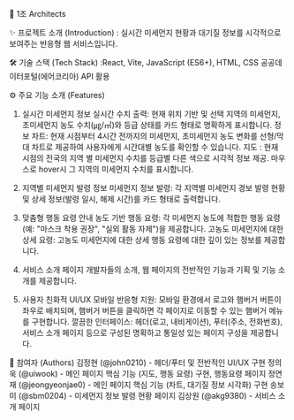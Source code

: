 💨 1조 Architects

✨ 프로젝트 소개 (Introduction)
: 실시간 미세먼지 현황과 대기질 정보를 시각적으로 보여주는 반응형 웹 서비스입니다.

🛠️ 기술 스택 (Tech Stack)
:React, Vite, JavaScript (ES6+), HTML, CSS
공공데이터포털(에어코리아) API 활용

⚙️ 주요 기능 소개 (Features)
1. 실시간 미세먼지 정보
실시간 수치 출력: 현재 위치 기반 및 선택 지역의 미세먼지, 초미세먼지 농도 수치(㎍/㎥)와 등급 상태를 카드 형태로 명확하게 표시합니다.
정보 차트: 현재 시점부터 4시간 전까지의 미세먼지, 초미세먼지 농도 변화를 선형/막대 차트로 제공하여 사용자에게 시간대별 농도를 확인할 수 있습니다.
지도 : 현재 시점의 전국의 지역 별 미세먼지 수치를 등급별 다른 색으로 시각적 정보 제공. 마우스로 hover시 그 지역의 미세먼지 수치를 표시합니다.

2. 지역별 미세먼지 발령 정보
미세먼지 정보 발령: 각 지역별 미세먼지 경보 발령 현황 및 상세 정보(발령 일시, 해제 시간)를 카드 형태로 출력합니다.

3. 맞춤형 행동 요령 안내
농도 기반 행동 요령: 각 미세먼지 농도에 적합한 행동 요령(예: "마스크 착용 권장", "실외 활동 자제")을 제공합니다.
고농도 미세먼지에 대한 상세 요령: 고농도 미세먼지에 대한 상세 행동 요령에 대한 깊이 있는 정보를 제공합니다.

4. 서비스 소개 페이지
개발자들의 소개, 웹 페이지의 전반적인 기능과 기획 및 기능 소개를 제공합니다.

5. 사용자 친화적 UI/UX
모바일 반응형 지원: 모바일 환경에서 로고와 햄버거 버튼이 좌우로 배치되며, 햄버거 버튼을 클릭하면 각 페이지로 이동할 수 있는 햄버거 메뉴를 구현합니다.
깔끔한 인터페이스: 헤더(로고, 내비게이션), 푸터(주소, 전화번호), 서비스 소개 페이지 등으로 구성된 명확하고 통일성 있는 페이지 구성을 제공합니다.

👥 참여자 (Authors)
김정현 (@john0210) - 헤더/푸터 및 전반적인 UI/UX 구현
정의욱 (@uiwook) - 메인 페이지 핵심 기능 (지도, 행동 요령) 구현, 행동요령 페이지
정연재 (@jeongyeonjae0) - 메인 페이지 핵심 기능 (차트, 대기질 정보 시각화) 구현
송보미 (@sbm0204) - 미세먼지 정보 발령 현황 페이지
김상원 (@akg9380) - 서비스 소개 페이지

